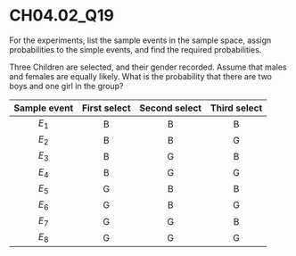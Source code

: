 
# CH04.02_Q19 #

For the experiments, list the sample events in the sample space, assign probabilities to the simple events, and find the required probabilities.

Three Children are selected, and their gender recorded. Assume that males and females are equally likely. What is the probability that there are two boys and one girl in the group?

| Sample event | First select | Second select | Third select |		
|:------------:|:------------:|:-------------:|:------------:|			
| $E_{1}$      | B	          | B             | B            |
| $E_{2}$      | B	          | B             |	G            |
| $E_{3}$      | B            | G             | B            |
| $E_{4}$      | B            | G             |	G            |
| $E_{5}$      | G            |	B             |	B            |
| $E_{6}$      | G            |	B             |	G            |
| $E_{7}$      | G            | G             | B            |
| $E_{8}$      | G            | G             | G            |




